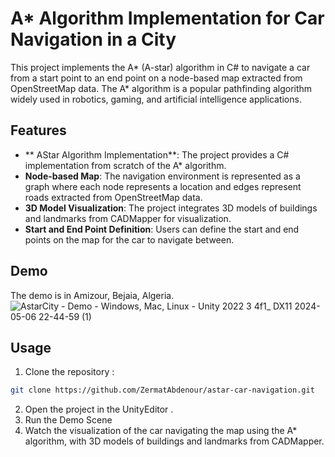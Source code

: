 # A* Algorithm Implementation for Car Navigation in a City

This project implements the A* (A-star) algorithm in C# to navigate a car from a start point to an end point on a node-based map extracted from OpenStreetMap data. The A* algorithm is a popular pathfinding algorithm widely used in robotics, gaming, and artificial intelligence applications.

## Features

- ** AStar Algorithm Implementation**: The project provides a C# implementation from scratch of the A* algorithm.
- **Node-based Map**: The navigation environment is represented as a graph where each node represents a location and edges represent roads extracted from OpenStreetMap data.
- **3D Model Visualization**: The project integrates 3D models of buildings and landmarks from CADMapper for visualization.
- **Start and End Point Definition**: Users can define the start and end points on the map for the car to navigate between.
## Demo
The demo is in Amizour, Bejaia, Algeria.
![AstarCity - Demo - Windows, Mac, Linux - Unity 2022 3 4f1_ _DX11_ 2024-05-06 22-44-59 (1)](https://github.com/ZermatAbdenour/AStarCity-Unity/assets/128800613/baf3c1b6-237a-4717-a7b7-5dff42ee84fb)

## Usage

1. Clone the repository :


```bash
git clone https://github.com/ZermatAbdenour/astar-car-navigation.git
```
2. Open the project in the UnityEditor .
3. Run the Demo Scene
4. Watch the visualization of the car navigating the map using the A* algorithm, with 3D models of buildings and landmarks from CADMapper.
